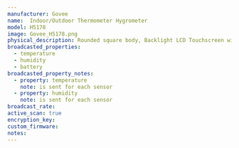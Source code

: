 ```yaml
---
manufacturer: Govee
name:  Indoor/Outdoor Thermometer Hygrometer
model: H5178
image: Govee_H5178.png
physical_description: Rounded square body, Backlight LCD Touchscreen with additional rounded rectangular remote sensor for outdoor measurements.
broadcasted_properties:
  - temperature
  - humidity
  - battery
broadcasted_property_notes:
  - property: temperature
    note: is sent for each sensor
  - property: humidity
    note: is sent for each sensor
broadcast_rate:
active_scan: true
encryption_key:
custom_firmware:
notes:
---
```

